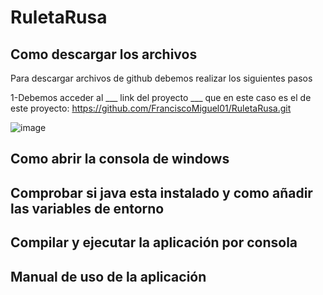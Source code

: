 # RuletaRusa

## Como descargar los archivos
Para descargar archivos de github debemos realizar los siguientes pasos

1-Debemos acceder al ___ link del proyecto ___ que en este caso es el de este proyecto: https://github.com/FranciscoMiguel01/RuletaRusa.git 

![image](https://user-images.githubusercontent.com/79007014/109847099-1c0ff300-7c4f-11eb-9ac6-f8b0b871759a.png)



## Como abrir la consola de windows

## Comprobar si java esta instalado y como añadir las variables de entorno

## Compilar y ejecutar la aplicación por consola

## Manual de uso de la aplicación
